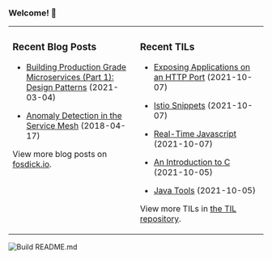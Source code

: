 ### Welcome! 👋
<!--
- 🔭 I’m currently working on ...
- 🌱 I’m currently learning ...
- 👯 I’m looking to collaborate on ...
- 🤔 I’m looking for help with ...
- 💬 Ask me about ...
- 📫 How to reach me: ...
- 😄 Pronouns: ...
- ⚡ Fun fact: ...
-->

<table>
<tr>
<td valign="top" width="50%">

### Recent Blog Posts
<!-- Blog entries start -->
- [Building Production Grade Microservices (Part 1): Design Patterns](https://www.fosdick.io/2021/03/04/building-production-grade-microservices-part-1.html) (2021-03-04)

- [Anomaly Detection in the Service Mesh](https://www.fosdick.io/2018/04/17/anomaly-detection-in-the-service-mesh.html) (2018-04-17)
<!-- Blog entries end -->
View more blog posts on [fosdick.io](https://www.fosdick.io/).

</td>

<td valign="top" width="50%">

### Recent TILs
<!-- TILs start -->
- [Exposing Applications on an HTTP Port](https://github.com/fosdickio/til/blob/main/istio/expose-applications-via-http.md) (2021-10-07)

- [Istio Snippets](https://github.com/fosdickio/til/blob/main/istio/istio-snippets.md) (2021-10-07)

- [Real-Time Javascript](https://github.com/fosdickio/til/blob/main/javascript/real-time-javascript.md) (2021-10-07)

- [An Introduction to C](https://github.com/fosdickio/til/blob/main/c/01-getting-started-with-c.md) (2021-10-05)

- [Java Tools](https://github.com/fosdickio/til/blob/main/java/03-java-tools.md) (2021-10-05)
<!-- TILs end -->
View more TILs in [the TIL repository](https://github.com/fosdickio/til).

</td>
</tr>
</table>

![Build README.md](https://github.com/fosdickio/fosdickio/workflows/Build%20README.md/badge.svg)
